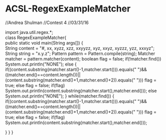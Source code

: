 # ACSL-RegexExampleMatcher

//Andrea Shulman
//Contest 4
//03/31/16

import java.util.regex.*;  
class RegexExampleMatcher{  
public static void main(String args[])
{  
  String content = "#, xx, xyzz, xzz, xxyyzz, xyz, xxyz, xyzzz, yzz, xxxyz";
  String string = "x.y.z";
  Pattern pattern = Pattern.compile(string);
  Matcher matcher = pattern.matcher(content);
  boolean flag = false;
  if(!matcher.find())
   System.out.println("NONE");
  else
  {
      if((content.substring(matcher.start()-1,matcher.start())).equals(" ")&&((matcher.end()==content.length())||(content.substring(matcher.end()+1,matcher.end()+2)).equals(" ")))
       flag = true;
      else
         flag = false;
      if(flag)
         System.out.println(content.substring(matcher.start(),matcher.end()));
      else
         System.out.println("NONE");
  }
  while(matcher.find())
  {
      if((content.substring(matcher.start()-1,matcher.start())).equals(" ")&&((matcher.end()==content.length())||(content.substring(matcher.end()+1,matcher.end()+2)).equals(" ")))
       flag = true;
      else
         flag = false;
      if(flag)
         System.out.println(content.substring(matcher.start(),matcher.end()));
      
  }
}
}
